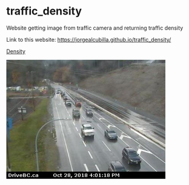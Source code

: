 # traffic_density
Website getting image from traffic camera and returning traffic density

Link to this website: https://jorgealcubilla.github.io/traffic_density/

<object data="web_data/density.txt" type="text/plain"
width="50" style="height: 15px">
<a href="web_data/density.txt">Density</a>
</object>


<img src="web_data/img.jpg" alt="traffic_cam">
